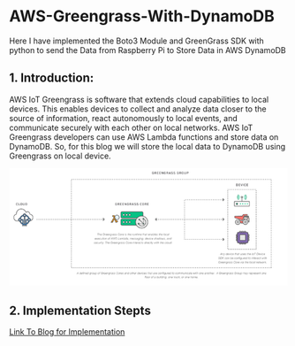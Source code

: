# AWS-Greengrass-With-DynamoDB
Here I have implemented the Boto3 Module and GreenGrass SDK with python to send the Data from Raspberry Pi to Store Data in AWS DynamoDB

## 1.	Introduction: 
AWS IoT Greengrass is software that extends cloud capabilities to local devices. This enables devices to collect and analyze data closer to the source of information, react autonomously to local events, and communicate securely with each other on local networks. AWS IoT Greengrass developers can use AWS Lambda functions and store data on DynamoDB. So, for this blog we will store the local data to DynamoDB using Greengrass on local device.

![alt text](https://github.com/anujdev11/AWS-Greengrass-With-DynamoDB/blob/master/Images/greengrass.png "Output_1")

## 2. Implementation Stepts 
[Link To Blog for Implementation](https://anujdev11.blogspot.com/2020/05/aws-greengrass-with-dynamodb_5.html)

